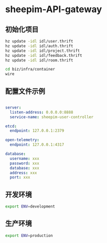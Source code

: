 # sheepim-API-gateway

## 初始化项目
```bash
hz update -idl idl/user.thrift   
hz update -idl idl/auth.thrift   
hz update -idl idl/project.thrift   
hz update -idl idl/feedback.thrift   
hz update -idl idl/room.thrift

cd biz/infra/container
wire
```
## 配置文件示例

```yml

server:
  listen-address: 0.0.0.0:8888
  service-name: sheepim-user-controller

etcd:
  endpoint: 127.0.0.1:2379

open-telemetry:
  endpoint: 127.0.0.1:4317

database:
  username: xxx
  password: xxx
  database: xxx
  address: xxx
  port: xxx

```

## 开发环境

```bash
export ENV=development
```

## 生产环境

```bash
export ENV=production
```